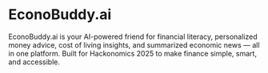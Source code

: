 # EconoBuddy.ai
EconoBuddy.ai is your AI-powered friend for financial literacy, personalized money advice, cost of living insights, and summarized economic news — all in one platform. Built for Hackonomics 2025 to make finance simple, smart, and accessible.
